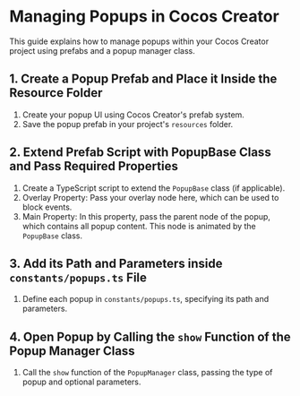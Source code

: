 # Managing Popups in Cocos Creator

This guide explains how to manage popups within your Cocos Creator project using prefabs and a popup manager class.

## 1. Create a Popup Prefab and Place it Inside the Resource Folder

1. Create your popup UI using Cocos Creator's prefab system.
2. Save the popup prefab in your project's `resources` folder.

## 2. Extend Prefab Script with PopupBase Class and Pass Required Properties

1. Create a TypeScript script to extend the `PopupBase` class (if applicable).
2. Overlay Property: Pass your overlay node here, which can be used to block events.
3. Main Property: In this property, pass the parent node of the popup, which contains all popup content. This node is animated by the `PopupBase` class.

## 3. Add its Path and Parameters inside `constants/popups.ts` File

1. Define each popup in `constants/popups.ts`, specifying its path and parameters.

## 4. Open Popup by Calling the `show` Function of the Popup Manager Class

1. Call the `show` function of the `PopupManager` class, passing the type of popup and optional parameters.
